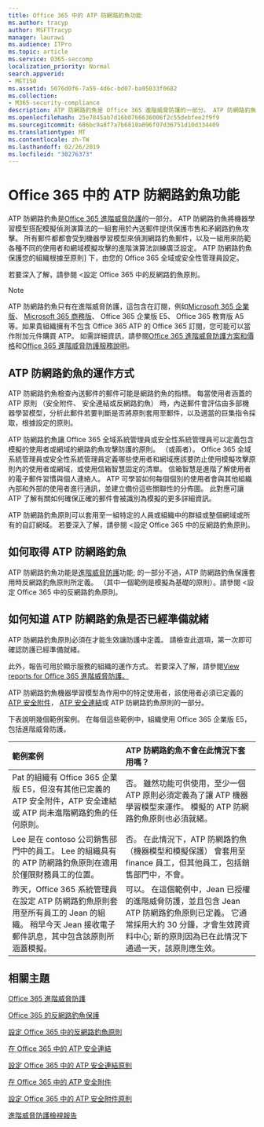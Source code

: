 ```yaml
---
title: Office 365 中的 ATP 防網路釣魚功能
ms.author: tracyp
author: MSFTTracyp
manager: laurawi
ms.audience: ITPro
ms.topic: article
ms.service: O365-seccomp
localization_priority: Normal
search.appverid:
- MET150
ms.assetid: 5076d0f6-7a59-4d6c-bd07-ba95033f0682
ms.collection:
- M365-security-compliance
description: ATP 防網路釣魚是 Office 365 進階威脅防護的一部分。 ATP 防網路釣魚將機器學習模型搭配模擬偵測演算法的一組套用於內送郵件提供保護市售和矛網路釣魚攻擊。 所有郵件都都會受到機器學習模型來偵測網路釣魚郵件，以及一組用來防範各種不同的使用者和網域模擬攻擊的進階演算法訓練廣泛設定。
ms.openlocfilehash: 25e7845ab7d16b0766636006f2c55debfee2f9f9
ms.sourcegitcommit: 686bc9a8f7a7b6810a096f07d36751d10d334409
ms.translationtype: MT
ms.contentlocale: zh-TW
ms.lasthandoff: 02/26/2019
ms.locfileid: "30276373"
---
```

# <a name="atp-anti-phishing-capabilities-in-office-365"></a>Office 365 中的 ATP 防網路釣魚功能

ATP 防網路釣魚是[Office 365 進階威脅防護](office-365-atp.md)的一部分。 ATP 防網路釣魚將機器學習模型搭配模擬偵測演算法的一組套用於內送郵件提供保護市售和矛網路釣魚攻擊。 所有郵件都都會受到機器學習模型來偵測網路釣魚郵件，以及一組用來防範各種不同的使用者和網域模擬攻擊的進階演算法訓練廣泛設定。 ATP 防網路釣魚保護您的組織根據至原則] 下，由您的 Office 365 全域或安全性管理員設定。
  
若要深入了解，請參閱 <<c0>設定 Office 365 中的反網路釣魚原則。
  
> [!NOTE]
> ATP 防網路釣魚只有在進階威脅防護，這包含在訂閱，例如[Microsoft 365 企業版](https://www.microsoft.com/microsoft-365/enterprise/home)、 [Microsoft 365 商務版](https://www.microsoft.com/microsoft-365/business)、 Office 365 企業版 E5、 Office 365 教育版 A5 等。如果貴組織擁有不包含 Office 365 ATP 的 Office 365 訂閱，您可能可以當作附加元件購買 ATP。 如需詳細資訊，請參閱[Office 365 進階威脅防護方案和價格](https://products.office.com/exchange/advance-threat-protection)和[Office 365 進階威脅防護服務說明](https://docs.microsoft.com/office365/servicedescriptions/office-365-advanced-threat-protection-service-description)。

## <a name="how-atp-anti-phishing-works"></a>ATP 防網路釣魚的運作方式

ATP 防網路釣魚檢查內送郵件的郵件可能是網路釣魚的指標。 每當使用者涵蓋的 ATP 原則 （安全附件、 安全連結或反網路釣魚） 時，內送郵件會評估由多部機器學習模型，分析此郵件若要判斷是否將原則套用至郵件，以及適當的巨集指令採取，根據設定的原則。
  
ATP 防網路釣魚讓 Office 365 全域系統管理員或安全性系統管理員可以定義包含模擬的使用者或網域的網路釣魚攻擊防護的原則。 （或兩者）。 Office 365 全域系統管理員或安全性系統管理員定義哪些使用者和網域應該要防止使用模擬攻擊原則內的使用者或網域，或使用信箱智慧固定的清單。 信箱智慧是進階了解使用者的電子郵件習慣與個人連絡人。 ATP 可學習如何每個個別的使用者會與其他組織內部和外部的使用者進行通訊，並建立備份這些關聯性的分佈圖。 此對應可讓 ATP 了解有關如何確保正確的郵件會被識別為模擬的更多詳細資訊。
  
ATP 防網路釣魚原則可以套用至一組特定的人員或組織中的群組或整個網域或所有的自訂網域。 若要深入了解，請參閱 <<c0>設定 Office 365 中的反網路釣魚原則。
  
## <a name="how-to-get-atp-anti-phishing"></a>如何取得 ATP 防網路釣魚

ATP 防網路釣魚功能是[進階威脅防護](office-365-atp.md)功能; 的一部分不過，ATP 防網路釣魚保護套用時反網路釣魚原則所定義。 （其中一個範例是模擬為基礎的原則）。請參閱 <<c0>設定 Office 365 中的反網路釣魚原則。
  
## <a name="how-to-know-if-atp-anti-phishing-is-in-place"></a>如何知道 ATP 防網路釣魚是否已經準備就緒

ATP 防網路釣魚原則必須在才能生效讓防護中定義。 請檢查此選項，第一次即可確認防護已經準備就緒。

此外，報告可用於顯示服務的組織的運作方式。 若要深入了解，請參閱[View reports for Office 365 進階威脅防護。](view-reports-for-atp.md)

ATP 防網路釣魚機器學習模型為作用中的特定使用者，該使用者必須已定義的[ATP 安全附件](atp-safe-attachments.md)， [ATP 安全連結](atp-safe-links.md)或 ATP 防網路釣魚原則的一部分。 

下表說明幾個範例案例。 在每個這些範例中，組織使用 Office 365 企業版 E5，包括進階威脅防護。
  
|**範例案例**|**ATP 防網路釣魚不會在此情況下套用嗎？**|
|:-----|:-----|
|Pat 的組織有 Office 365 企業版 E5，但沒有其他已定義的 ATP 安全附件，ATP 安全連結或 ATP 尚未進階網路釣魚的任何原則。|否。 雖然功能可供使用，至少一個 ATP 原則必須定義為了讓 ATP 機器學習模型來運作。 模擬的 ATP 防網路釣魚原則也必須就緒。|
|Lee 是在 contoso 公司銷售部門中的員工。 Lee 的組織具有的 ATP 防網路釣魚原則在適用於僅限財務員工的位置。|否。 在此情況下，ATP 防網路釣魚 （機器模型和模擬保護） 會套用至 finance 員工，但其他員工，包括銷售部門中，不會。|
|昨天，Office 365 系統管理員在設定 ATP 防網路釣魚原則套用至所有員工的 Jean 的組織。 稍早今天 Jean 接收電子郵件訊息，其中包含該原則所涵蓋模擬。|可以。 在這個範例中，Jean 已授權的進階威脅防護，並且包含 Jean ATP 防網路釣魚原則已定義。 它通常採用大約 30 分鐘，才會生效跨資料中心; 新的原則因為已在此情況下通過一天，該原則應生效。|

## <a name="related-topics"></a>相關主題

[Office 365 進階威脅防護](office-365-atp.md)
  
[Office 365 的反網路釣魚保護](anti-phishing-protection.md)
  
[設定 Office 365 中的反網路釣魚原則](set-up-anti-phishing-policies.md)
  
[在 Office 365 中的 ATP 安全連結](atp-safe-links.md)
  
[設定 Office 365 中的 ATP 安全連結原則](set-up-atp-safe-links-policies.md)
  
[在 Office 365 中的 ATP 安全附件](atp-safe-attachments.md)
  
[設定 Office 365 中的 ATP 安全附件原則](set-up-atp-safe-attachments-policies.md)
  
[進階威脅防護檢視報告](view-reports-for-atp.md)
